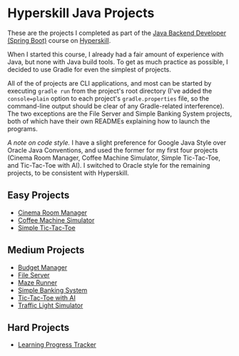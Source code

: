 # Hyperskill Java Projects

These are the projects I completed as part of the [Java Backend Developer (Spring Boot)](https://hyperskill.org/courses/12-java-backend-developer-spring-boot) course on [Hyperskill](https://hyperskill.org).

When I started this course, I already had a fair amount of experience with Java, but none with Java build tools. To get as much practice as possible, I decided to use Gradle for even the simplest of projects.

All of the of projects are CLI applications, and most can be started by executing `gradle run` from the project's root directory (I've added the `console=plain` option to each project's `gradle.properties` file, so the command-line output should be clear of any Gradle-related interference). The two exceptions are the File Server and Simple Banking System projects, both of which have their own READMEs explaining how to launch the programs.

*A note on code style.* I have a slight preference for Google Java Style over Oracle Java Conventions, and used the former for my first four projects (Cinema Room Manager, Coffee Machine Simulator, Simple Tic-Tac-Toe, and Tic-Tac-Toe with AI). I switched to Oracle style for the remaining projects, to be consistent with Hyperskill.

## Easy Projects

- [Cinema Room Manager](https://hyperskill.org/projects/133)
- [Coffee Machine Simulator](https://hyperskill.org/projects/33)
- [Simple Tic-Tac-Toe](https://hyperskill.org/projects/48)

## Medium Projects

- [Budget Manager](https://hyperskill.org/projects/76)
- [File Server](https://hyperskill.org/projects/52)
- [Maze Runner](https://hyperskill.org/projects/47)
- [Simple Banking System](https://hyperskill.org/projects/93)
- [Tic-Tac-Toe with AI](https://hyperskill.org/projects/81)
- [Traffic Light Simulator](https://hyperskill.org/projects/288)

## Hard Projects

- [Learning Progress Tracker](https://hyperskill.org/projects/197)
